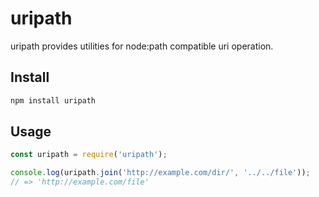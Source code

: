 # uripath

uripath provides utilities for node:path compatible uri operation.

## Install

```sh
npm install uripath
```

## Usage

```jsx
const uripath = require('uripath');

console.log(uripath.join('http://example.com/dir/', '../../file'));
// => 'http://example.com/file'
```
